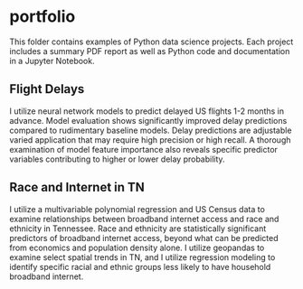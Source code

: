 # portfolio
This folder contains examples of Python data science projects. 
Each project includes a summary PDF report as well as Python code and documentation in a Jupyter Notebook.

## Flight Delays
I utilize neural network models to predict delayed US flights 1-2 months in advance. Model evaluation shows significantly improved delay predictions compared to rudimentary baseline models. Delay predictions are adjustable varied application that may require high precision or high recall. A thorough examination of model feature importance also reveals specific predictor variables contributing to higher or lower delay probability.

## Race and Internet in TN
I utilize a multivariable polynomial regression and US Census data to examine relationships between broadband internet access and race and ethnicity in Tennessee. Race and ethnicity are statistically significant predictors of broadband internet access, beyond what can be predicted from economics and population density alone. I utilize geopandas to examine select spatial trends in TN, and I utilize regression modeling to identify specific racial and ethnic groups less likely to have household broadband internet.
